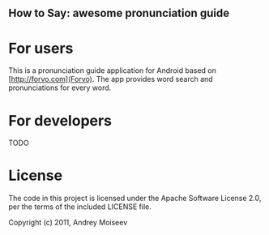 How to Say: awesome pronunciation guide
---------------------------------------
For users
=========
This is a pronunciation guide application for Android based on [http://forvo.com](Forvo). The app provides word search and pronunciations for every word.

For developers
==============
TODO

License
=======
The code in this project is licensed under the Apache Software License 2.0, per the terms of the included LICENSE file.

Copyright (c) 2011, Andrey Moiseev
